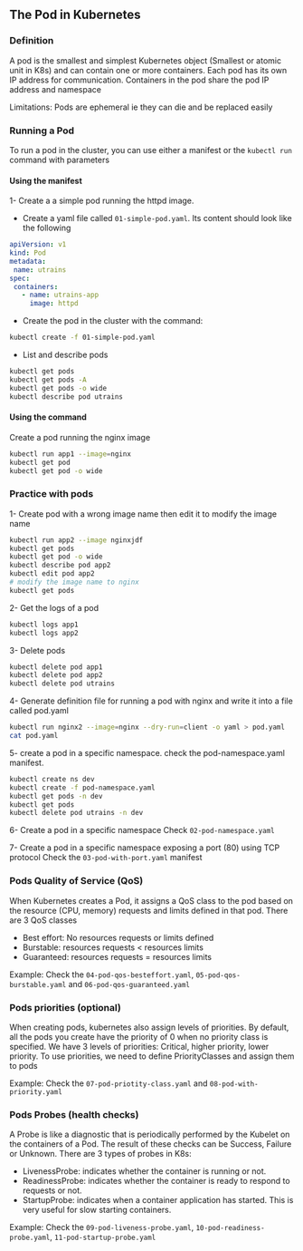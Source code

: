 ## The Pod in Kubernetes
### Definition
A pod is the smallest and simplest Kubernetes object (Smallest or atomic unit in K8s) and can contain one or more containers. Each pod has its own IP address for communication. Containers in the pod share the pod IP address and namespace

Limitations: Pods are ephemeral ie they can die and be replaced easily

### Running a Pod
To run a pod in the cluster, you can use either a manifest or the `kubectl run` command with parameters

#### Using the manifest 

1- Create a a simple pod running the httpd image.
- Create a yaml file called `01-simple-pod.yaml`. Its content should look like the following
```yaml
apiVersion: v1
kind: Pod
metadata:
 name: utrains
spec:
 containers:
   - name: utrains-app
     image: httpd
```
- Create the pod in the cluster with the command:
```bash
kubectl create -f 01-simple-pod.yaml
```
- List and describe pods
```bash
kubectl get pods 
kubectl get pods -A 
kubectl get pods -o wide
kubectl describe pod utrains
```
#### Using the command
Create a pod running the nginx image
```bash 
kubectl run app1 --image=nginx
kubectl get pod
kubectl get pod -o wide 
```
### Practice with pods
1- Create pod with a wrong image name then edit it to modify the image name
```bash 
kubectl run app2 --image nginxjdf
kubectl get pods
kubectl get pod -o wide
kubectl describe pod app2
kubectl edit pod app2
# modify the image name to nginx
kubectl get pods
```
2- Get the logs of a pod
```bash 
kubectl logs app1
kubectl logs app2
```

3- Delete pods
```bash 
kubectl delete pod app1
kubectl delete pod app2
kubectl delete pod utrains
```
4- Generate definition file for running a pod with nginx and write it into a file called pod.yaml
```bash
kubectl run nginx2 --image=nginx --dry-run=client -o yaml > pod.yaml
cat pod.yaml
```
5- create a pod in a specific namespace. check the pod-namespace.yaml manifest.
```bash
kubectl create ns dev
kubectl create -f pod-namespace.yaml
kubectl get pods -n dev
kubectl get pods
kubectl delete pod utrains -n dev
```

6- Create a pod in a specific namespace
Check `02-pod-namespace.yaml`

7- Create a pod in a specific namespace exposing a port (80) using TCP protocol
Check the `03-pod-with-port.yaml` manifest

### Pods Quality of Service (QoS)
When Kubernetes creates a Pod, it assigns a QoS class to the pod based on the resource (CPU, memory) requests and limits defined in that pod. There are 3 QoS classes
- Best effort: No resources requests or limits defined
- Burstable: resources requests < resources limits
- Guaranteed: resources requests = resources limits

Example: Check the `04-pod-qos-besteffort.yaml`, `05-pod-qos-burstable.yaml` and `06-pod-qos-guaranteed.yaml`

### Pods priorities (optional)
When creating pods, kubernetes also assign levels of priorities. By default, all the pods you create have the priority of 0 when no priority class is specified.
We have 3 levels of priorities: Critical, higher priority, lower priority. To use priorities, we need to define PriorityClasses and assign them to pods

Example: Check the `07-pod-priotity-class.yaml` and `08-pod-with-priority.yaml`

### Pods Probes (health checks)
A Probe is like a diagnostic that is periodically performed by the Kubelet on the containers of a Pod. The result of these checks can be Success, Failure or Unknown. There are 3 types of probes in K8s:
- LivenessProbe: indicates whether the container is running or not.
- ReadinessProbe: indicates whether the container is ready to respond to requests or not.  
- StartupProbe: indicates when a container application has started. This is very useful for slow starting containers.

Example: Check the `09-pod-liveness-probe.yaml`, `10-pod-readiness-probe.yaml`, `11-pod-startup-probe.yaml`
